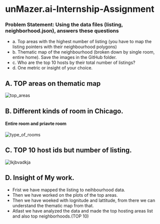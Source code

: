 # unMazer.ai-Internship-Assignment

### Problem Statement: Using the data files (listing, neighborhood.json), answers these questions 
- a. Top areas with the highest number of listing (you have to map the listing pointers with their neighbourhood polygons) 
- b. Thematic map of the neighbourhood (broken down by single room, entire home). Save the images in the GitHub folder. 
- c. Who are the top 10 hosts by their total number of listings? 
- d. One metric or insight of your choice.  

## A. TOP areas on thematic map 
![top_areas](https://user-images.githubusercontent.com/50532530/117194989-5ee27880-ae02-11eb-85e0-b0d4dd3ac705.png)

## B. Different kinds of room in Chicago.
#### Entire room and priavte room
![type_of_rooms](https://user-images.githubusercontent.com/50532530/117195208-a2d57d80-ae02-11eb-8d1b-0cab5c65e1da.png)

## C. TOP 10 host ids but number of listing. 
![lkjbvadkja](https://user-images.githubusercontent.com/50532530/117195352-cf899500-ae02-11eb-8aca-bae24a9131d0.PNG)

## D. Insight of My work.

- Frist we have mapped the listing to neihbourhood data.
- Then we have worked on the plots of the top areas.
- Then we have woeked with lognitude and lattitude, from there we can understand the thematic map from that.
- Atlast we have analyzed the data and made the top  hosting areas list and also top neighborhoods.(TOP 10)
